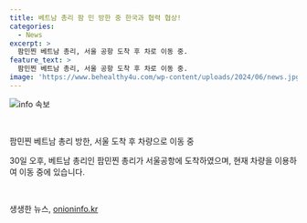 ```yaml
---
title: 베트남 총리 팜 민 방한 중 한국과 협력 협상!
categories:
  - News
excerpt: >
  팜민찐 베트남 총리, 서울 공항 도착 후 차로 이동 중.
feature_text: >
  팜민찐 베트남 총리, 서울 공항 도착 후 차로 이동 중.
image: 'https://www.behealthy4u.com/wp-content/uploads/2024/06/news.jpg'
---
```


<p><img src="https://www.behealthy4u.com/wp-content/uploads/2024/06/news.jpg" alt="info 속보" /></p>

<p data-ke-size="size16">&nbsp;</p>

<p>팜민찐 베트남 총리 방한, 서울 도착 후 차량으로 이동 중</p>

<p>30일 오후, 베트남 총리인 팜민찐 총리가 서울공항에 도착하였으며, 현재 차량을 이용하여 이동 중에 있습니다.</p>

<p data-ke-size="size16">&nbsp;</p>
생생한 뉴스, <a href="https://onioninfo.kr" rel="dofollow">onioninfo.kr</a>


